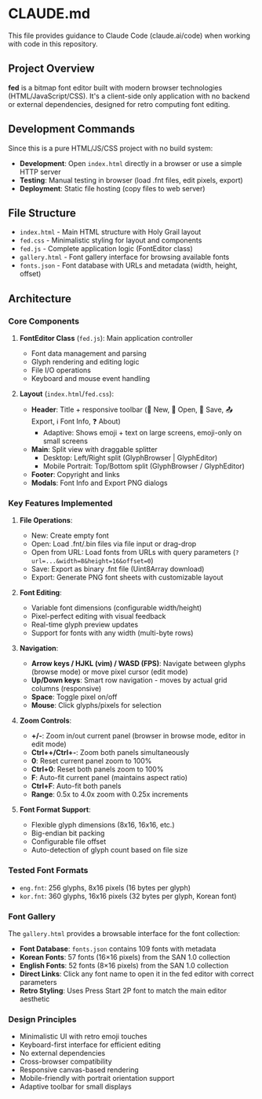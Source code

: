 # CLAUDE.md

This file provides guidance to Claude Code (claude.ai/code) when working with code in this repository.

## Project Overview

**fed** is a bitmap font editor built with modern browser technologies (HTML/JavaScript/CSS). It's a client-side only application with no backend or external dependencies, designed for retro computing font editing.

## Development Commands

Since this is a pure HTML/JS/CSS project with no build system:
- **Development**: Open `index.html` directly in a browser or use a simple HTTP server
- **Testing**: Manual testing in browser (load .fnt files, edit pixels, export)
- **Deployment**: Static file hosting (copy files to web server)

## File Structure

- `index.html` - Main HTML structure with Holy Grail layout
- `fed.css` - Minimalistic styling for layout and components  
- `fed.js` - Complete application logic (FontEditor class)
- `gallery.html` - Font gallery interface for browsing available fonts
- `fonts.json` - Font database with URLs and metadata (width, height, offset)

## Architecture

### Core Components

1. **FontEditor Class** (`fed.js`): Main application controller
   - Font data management and parsing
   - Glyph rendering and editing logic
   - File I/O operations
   - Keyboard and mouse event handling

2. **Layout** (`index.html`/`fed.css`):
   - **Header**: Title + responsive toolbar (📄 New, 📂 Open, 💾 Save, 📤 Export, ℹ️ Font Info, ❓ About)
     - Adaptive: Shows emoji + text on large screens, emoji-only on small screens
   - **Main**: Split view with draggable splitter
     - Desktop: Left/Right split (GlyphBrowser | GlyphEditor) 
     - Mobile Portrait: Top/Bottom split (GlyphBrowser / GlyphEditor)
   - **Footer**: Copyright and links
   - **Modals**: Font Info and Export PNG dialogs

### Key Features Implemented

1. **File Operations**:
   - New: Create empty font
   - Open: Load .fnt/.bin files via file input or drag-drop
   - Open from URL: Load fonts from URLs with query parameters (`?url=...&width=8&height=16&offset=0`)
   - Save: Export as binary .fnt file (Uint8Array download)
   - Export: Generate PNG font sheets with customizable layout

2. **Font Editing**:
   - Variable font dimensions (configurable width/height)
   - Pixel-perfect editing with visual feedback
   - Real-time glyph preview updates
   - Support for fonts with any width (multi-byte rows)

3. **Navigation**:
   - **Arrow keys / HJKL (vim) / WASD (FPS)**: Navigate between glyphs (browse mode) or move pixel cursor (edit mode)
   - **Up/Down keys**: Smart row navigation - moves by actual grid columns (responsive)
   - **Space**: Toggle pixel on/off
   - **Mouse**: Click glyphs/pixels for selection

4. **Zoom Controls**:
   - **+/-**: Zoom in/out current panel (browser in browse mode, editor in edit mode)
   - **Ctrl++/Ctrl+-**: Zoom both panels simultaneously
   - **0**: Reset current panel zoom to 100%
   - **Ctrl+0**: Reset both panels zoom to 100%
   - **F**: Auto-fit current panel (maintains aspect ratio)
   - **Ctrl+F**: Auto-fit both panels
   - **Range**: 0.5x to 4.0x zoom with 0.25x increments

5. **Font Format Support**:
   - Flexible glyph dimensions (8x16, 16x16, etc.)
   - Big-endian bit packing
   - Configurable file offset
   - Auto-detection of glyph count based on file size

### Tested Font Formats

- `eng.fnt`: 256 glyphs, 8x16 pixels (16 bytes per glyph)
- `kor.fnt`: 360 glyphs, 16x16 pixels (32 bytes per glyph, Korean font)

### Font Gallery

The `gallery.html` provides a browsable interface for the font collection:
- **Font Database**: `fonts.json` contains 109 fonts with metadata
- **Korean Fonts**: 57 fonts (16×16 pixels) from the SAN 1.0 collection
- **English Fonts**: 52 fonts (8×16 pixels) from the SAN 1.0 collection
- **Direct Links**: Click any font name to open it in the fed editor with correct parameters
- **Retro Styling**: Uses Press Start 2P font to match the main editor aesthetic

### Design Principles

- Minimalistic UI with retro emoji touches
- Keyboard-first interface for efficient editing
- No external dependencies
- Cross-browser compatibility
- Responsive canvas-based rendering
- Mobile-friendly with portrait orientation support
- Adaptive toolbar for small displays
